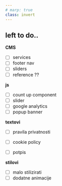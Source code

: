 ```yaml
--- 
# marp: true
class: invert
---
```



## left to do..

 **CMS**
- [ ] services
- [ ] footer nav 
- [ ] sliders
- [ ] reference ??

**js**
- [ ] count up component 
- [ ] slider
- [ ] google analytics
- [ ] popup banner

**textovi**
- [ ] pravila privatnosti
- [ ] cookie policy
- [ ] potpis


**stilovi**
- [ ] malo stilizirati
- [ ] dodatne animacije
